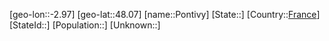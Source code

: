 ﻿---
location: [48.07,-2.97]
type: City
tags:
- geo/City


SpocWebEntityId: 33449
isDeleted: false
confidential: public

---
[geo-lon::-2.97]
[geo-lat::48.07]
[name::Pontivy]
[State::]
[Country::[France](geo/Continent/Europe/France.md)]
[StateId::]
[Population::]
[Unknown::]

